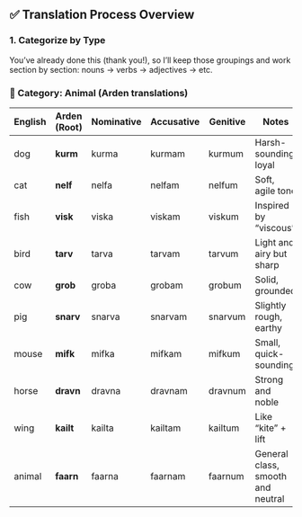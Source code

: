 
## **✅ Translation Process Overview**

### **1\. Categorize by Type**

You’ve already done this (thank you\!), so I’ll keep those groupings and work section by section: nouns → verbs → adjectives → etc.


### **🐾 Category: Animal (Arden translations)**

| English | Arden (Root) | Nominative | Accusative | Genitive | Notes |
| ----- | ----- | ----- | ----- | ----- | ----- |
| dog | **kurm** | kurma | kurmam | kurmum | Harsh-sounding, loyal |
| cat | **nelf** | nelfa | nelfam | nelfum | Soft, agile tone |
| fish | **visk** | viska | viskam | viskum | Inspired by “viscous” |
| bird | **tarv** | tarva | tarvam | tarvum | Light and airy but sharp |
| cow | **grob** | groba | grobam | grobum | Solid, grounded |
| pig | **snarv** | snarva | snarvam | snarvum | Slightly rough, earthy |
| mouse | **mifk** | mifka | mifkam | mifkum | Small, quick-sounding |
| horse | **dravn** | dravna | dravnam | dravnum | Strong and noble |
| wing | **kailt** | kailta | kailtam | kailtum | Like “kite” \+ lift |
| animal | **faarn** | faarna | faarnam | faarnum | General class, smooth and neutral |

